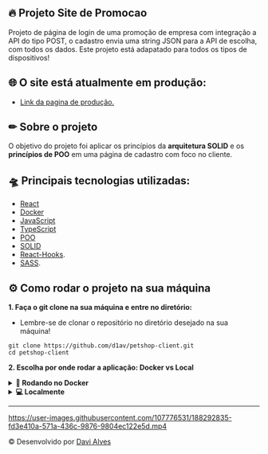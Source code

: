 ## 🔥 Projeto Site de Promocao
Projeto de página de login de uma promoção de empresa com integração a API do tipo POST,
o cadastro envia uma string JSON para a API de escolha, com todos os dados.
 Este projeto está adapatado para todos os tipos de dispositivos!
 
 ## 🌐 O site está atualmente em produção: 

- [Link da pagina de produção.](https://d1av.github.io/petshop-client/)


## ✏ Sobre o projeto
O objetivo do projeto foi aplicar os princípios da <strong>arquitetura SOLID</strong> e os <strong>princípios de POO</strong> em uma página de cadastro com foco no cliente.

## 🛸 Principais tecnologias utilizadas: 
- [React](https://reactjs.org/)
- [Docker](https://www.docker.com/)
- [JavaScript](https://developer.mozilla.org/pt-BR/docs/Web/JavaScript)
- [TypeScript](https://www.typescriptlang.org/)
- [POO](https://www.devmedia.com.br/os-4-pilares-da-programacao-orientada-a-objetos/9264)
- [SOLID](https://medium.com/desenvolvendo-com-paixao/o-que-%C3%A9-solid-o-guia-completo-para-voc%C3%AA-entender-os-5-princ%C3%ADpios-da-poo-2b937b3fc530)
- [React-Hooks](https://pt-br.reactjs.org/docs/hooks-intro.html). </br>
- [SASS](https://sass-lang.com/). </br>

## ⚙ Como rodar o projeto na sua máquina

<strong>1. Faça o git clone na sua máquina e entre no diretório:</strong>
 - Lembre-se de clonar o repositório no diretório desejado na sua máquina!
 ```
 git clone https://github.com/d1av/petshop-client.git
 cd petshop-client
 ```
 
 <strong>2. Escolha por onde rodar a aplicação: Docker vs Local</strong>

<details>
  <summary><strong>🐳 Rodando no Docker</strong></summary> 
  </br>

  **:warning: Seu docker-compose precisa estar na versão 2.0 ou superior. [Veja aqui](https://mazer.dev/pt-br/docker/introducao/como-instalar-docker-e-compose-no-linux-ubuntu-mint-e-debian/) ou [na documentação](https://docs.docker.com/compose/install/) como instalá-lo.**


 :warning: Lembre-se de parar qualquer aplicação que estiver usando localmente na porta padrão (`3000`), ou adapte, caso queria fazer uso da aplicação em containers;

  - Esses serviços irão inicializar um container chamado `petshot-client` ;

  - A partir daqui você pode rodar o container `petshop-client` via CLI ou abri-lo no VS Code;


  - ✨ **Dica:** A extensão `Remote - Containers` (que estará na seção de extensões recomendadas do VS Code) é indicada para que você possa desenvolver sua aplicação no container Docker direto no VS Code, como você faz com seus arquivos locais.

</details>

<details>
  <summary><strong> 💻 Localmente</strong></summary> 
</br>

👉 <strong>2.1 Instale as dependências: </strong>
```
npm install
```

<!-- - **:warning: Atenção:** Não esqueça de renomear/configurar o arquivo `.env.example` para os testes locais funcionarem. -->
- **:warning: Atenção:** Para rodar o projeto desta forma, **obrigatoriamente** você deve ter o `Node.js` instalado em seu computador.
- **:warning: Atenção:** A versão do `Node.js` e `NPM` a ser utilizada é `"node": ">=16.0.0"` e `"npm": ">=7.0.0"`, como descrito a chave `engines` no arquivo `package.json`. Idealmente deve-se utilizar o Node.js na `versão 18+`, a versão na que esse projeto foi testado.

  <br/>
 </details>
 
 ---
 
https://user-images.githubusercontent.com/107776531/188292835-fd3e410a-571a-436c-9876-9804ec122e5d.mp4

 
 
© Desenvolvido por [Davi Alves](https://www.linkedin.com/in/d1av/) 
